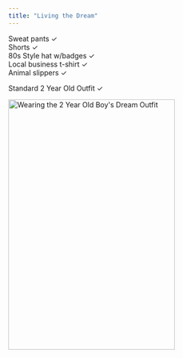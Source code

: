 ```yaml
---
title: "Living the Dream"
---
```

<p>Sweat pants ✓<br />
Shorts ✓<br />
80s Style hat w/badges ✓<br />
Local business t-shirt ✓<br />
Animal slippers ✓</p>
<p>Standard 2 Year Old Outfit ✓</p>
<p><img src="https://www.minivanmegafun.ca/wp35/wp-content/uploads/2010/04/4524096232_ec2acc0336.jpg" alt="Wearing the 2 Year Old Boy&#039;s Dream Outfit" title="Wearing the 2 Year Old Boy&#039;s Dream Outfit" width="333" height="500" class="aligncenter size-full wp-image-309" /></p>
